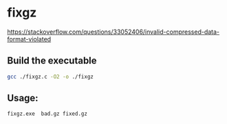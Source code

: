 # fixgz
https://stackoverflow.com/questions/33052406/invalid-compressed-data-format-violated

## Build the executable

```bash
gcc ./fixgz.c -O2 -o ./fixgz
```

## Usage: 
```fixgz.exe  bad.gz fixed.gz```
